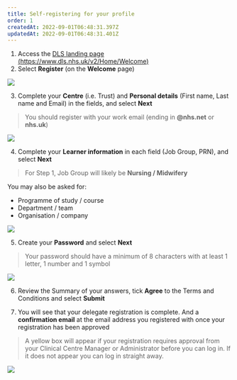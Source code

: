 ```yaml
---
title: Self-registering for your profile
order: 1
createdAt: 2022-09-01T06:48:31.397Z
updatedAt: 2022-09-01T06:48:31.401Z
---
```

1. Access the [DLS landing page (https://www.dls.nhs.uk/v2/Home/Welcome​)](https://www.dls.nhs.uk/v2/Home/Welcome​)
2. ​Select **Register** (on the **Welcome** page)

![](/img/self-registering_1.png)

3. ​Complete your **Centre** (i.e. Trust) and **Personal details** (First name, Last name and Email) in the fields, and select **Next**

> You should register with your work email (ending in **@nhs.net** or **nhs.uk**)

![](/img/self-registering_2.png)

4. Complete your **Learner information** in each field (Job Group, PRN)​, and select **Next**

> For Step 1, Job Group will likely be **Nursing / Midwifery**

You may also be asked for:

* Programme of study / course
* Department / team
* Organisation / company

![](/img/self-registering_3.png)

5. Create your **Password** and select **Next**

> Your password should have a minimum of 8 characters with at least 1 letter, 1 number and 1 symbol​​​

![](/img/self-registering_4.png)

6. Review the Summary of your answers, tick **Agree** to the Terms and Conditions and select **Submit** 

7. You will see that your delegate registration is complete. And a **confirmation email** at the email address you registered with once your registration has been approved

> A yellow box will appear if your registration requires approval from your Clinical Centre Manager or Administrator before you can log in. If it does not appear you can log in straight away.

![](/img/em-1-06-Self-register.jpg)